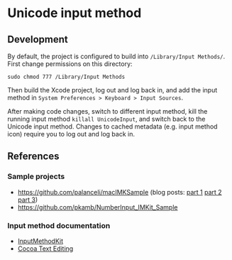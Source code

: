 # Unicode input method

## Development

By default, the project is configured to build into `/Library/Input Methods/`.
First change permissions on this directory:

```
sudo chmod 777 /Library/Input Methods
```

Then build the Xcode project, log out and log back in, and add the input method
in `System Preferences > Keyboard > Input Sources`.

After making code changes, switch to different input method, kill the running
input method `killall UnicodeInput`, and switch back to the Unicode input
method. Changes to cached metadata (e.g. input method icon) require you to log
out and log back in.

## References

### Sample projects

* https://github.com/palanceli/macIMKSample (blog posts: 
  [part 1](http://palanceli.com/2017/03/05/2017/0305macOSIMKSample1/)
  [part 2](http://palanceli.com/2017/03/23/2017/0323macOSIMKSample2/)
  [part 3](http://palanceli.com/2017/03/27/2017/0327macOSIMKSample3/))
* https://github.com/pkamb/NumberInput_IMKit_Sample

### Input method documentation

* [InputMethodKit](https://developer.apple.com/documentation/inputmethodkit?language=objc)
* [Cocoa Text Editing](https://developer.apple.com/library/archive/documentation/TextFonts/Conceptual/CocoaTextArchitecture/TextEditing/TextEditing.html)
